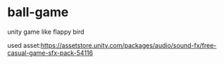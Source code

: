 # ball-game
 unity game like flappy bird

 used asset:https://assetstore.unity.com/packages/audio/sound-fx/free-casual-game-sfx-pack-54116
